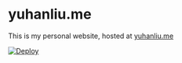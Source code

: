 # yuhanliu.me

This is my personal website, hosted at [yuhanliu.me](yuhanliu.me)

[![Deploy](https://github.com/yliu1021/yuhanliu.me/actions/workflows/firebase-deploy.yml/badge.svg?branch=main)](https://github.com/yliu1021/yuhanliu.me/actions/workflows/firebase-deploy.yml)
